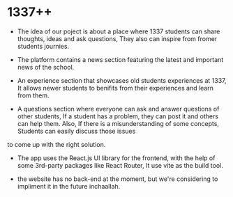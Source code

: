 # 1337++

- The idea of our poject is about a place where 1337 students can share thoughts, ideas and ask questions, They also can inspire from fromer students journies.

-  The platform contains a news section featuring the latest and important news of the school.

-  An experience section that showcases old students experiences at 1337, It allows newer students to benifits from their experiences and learn from them.

-  A questions section where everyone can ask and answer questions of other students, If a student has a problem, they can post it and others can help them. Also, If there is a misunderstanding of some concepts, Students can easily discuss those issues

  to come up with the right solution.

- The app uses the React.js UI library for the frontend, with the help of some 3rd-party packages like React Router, It use vite as the build tool.

- the website has no back-end at the moment, but we're considering to impliment it in the future inchaallah.  
